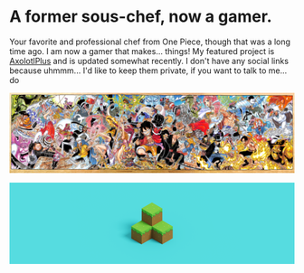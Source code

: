 
# A former sous-chef, now a gamer.

Your favorite and professional chef from One Piece, though that was a long time ago. I am now a gamer that makes... things! My featured project is [AxolotlPlus](https://github.com/ThatBaratieCook/AxolotlPlus) and is updated somewhat recently.  I don't have any social links because uhmmm... I'd like to keep them private, if you want to talk to me... do


![Logo](https://github.com/ThatBaratieCook/ThatBaratieCook/blob/main/OnePieceUBP.jpg?raw=true)

![Logo](https://github.com/ThatBaratieCook/ThatBaratieCook/blob/main/MinecraftUBP.png?raw=true)


